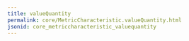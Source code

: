 ```yaml
---
title: valueQuantity
permalink: core/MetricCharacteristic.valueQuantity.html
jsonid: core_metriccharacteristic_valuequantity
---
```

